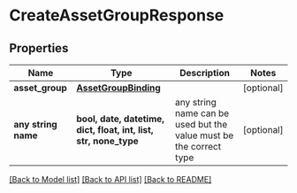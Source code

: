 # CreateAssetGroupResponse


## Properties
Name | Type | Description | Notes
------------ | ------------- | ------------- | -------------
**asset_group** | [**AssetGroupBinding**](AssetGroupBinding.md) |  | [optional] 
**any string name** | **bool, date, datetime, dict, float, int, list, str, none_type** | any string name can be used but the value must be the correct type | [optional]

[[Back to Model list]](../README.md#documentation-for-models) [[Back to API list]](../README.md#documentation-for-api-endpoints) [[Back to README]](../README.md)


